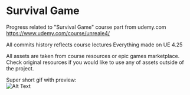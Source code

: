 # Survival Game
Progress related to "Survival Game" course part from udemy.com\
https://www.udemy.com/course/unreale4/

All commits history reflects course lectures
Everything made on UE 4.25

All assets are taken from course resources or epic games marketplace.\
Check original resources if you would like to use any of assets outside of the project.

Super short gif with preview:\
![Alt Text](https://github.com/ChmilevFA/SurvivalGame/blob/master/survival-game-preview.gif)